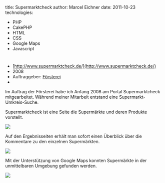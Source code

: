 title: Supermarktcheck
author: Marcel Eichner
date: 2011-10-23
technologies: 
  - PHP
  - CakePHP
  - HTML
  - CSS
  - Google Maps
  - Javascript

# <?= $pageTitle ?>

* [http://www.supermarktcheck.de/](http://www.supermarktcheck.de/)
* 2008
* Auftraggeber: [Försterei](http://www.foersterei.com/)  
* <?= implode(', ', $technologies); ?>  

Im Auftrag der Försterei habe ich Anfang 2008 am Portal Supermarktcheck
mitgearbeitet. Während meiner Mitarbeit entstand eine
Supermarkt-Umkreis-Suche.

Supermarktcheck ist eine Seite die Supermärkte und deren Produkte vorstellt.

<img src="<?= $Router->root(); ?>/images/work/supermarktcheck/20090426_startseite.jpg">

Auf den Ergebnisseiten erhält man sofort einen Überblick über die Kommentare zu den einzelnen Supermärkten.

<img src="<?= $Router->root(); ?>/images/work/supermarktcheck/20090426_listenseite.jpg">

Mit der Unterstützung von Google Maps konnten Supermärkte in der unmittelbaren Umgebung gefunden werden.

<img src="<?= $Router->root(); ?>/images/work/supermarktcheck/20090426_kartensuche.jpg">
